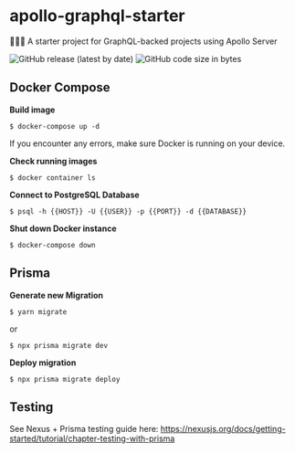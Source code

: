 # apollo-graphql-starter

🚀👨‍🚀 A starter project for GraphQL-backed projects using Apollo Server

![GitHub release (latest by date)](https://img.shields.io/github/v/release/nick-cheatwood7/apollo-graphql-starter)
![GitHub code size in bytes](https://img.shields.io/github/languages/code-size/nick-cheatwood7/apollo-graphql-starter)

## Docker Compose

**Build image**

```shell
$ docker-compose up -d
```

If you encounter any errors, make sure Docker is running on your device.

**Check running images**

```shell
$ docker container ls
```

**Connect to PostgreSQL Database**

```shell
$ psql -h {{HOST}} -U {{USER}} -p {{PORT}} -d {{DATABASE}}
```

**Shut down Docker instance**

```shell
$ docker-compose down
```

## Prisma

**Generate new Migration**

```shell
$ yarn migrate
```

or

```shell
$ npx prisma migrate dev
```

**Deploy migration**

```shell
$ npx prisma migrate deploy
```

## Testing

See Nexus + Prisma testing guide here: https://nexusjs.org/docs/getting-started/tutorial/chapter-testing-with-prisma
